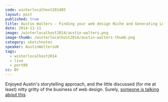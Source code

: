 ```yaml
---
code: winterlocalhost201405
layout: post
published: true
title: Austin Walters - Finding your web design Niche and Generating Leads there
date: 2014-11-11
image: /winterlocalhost2014/austin-walters.png
image-thumb: /winterlocalhost2014/austin-walters-thumb.png
category: sketchnotes
speaker: AustinWaltersUK
tags:
  - winterlocalhost2014
  - live
  - port80
cc: BY
---
```


Enjoyed Austin's storytelling approach, and the little discussed (for me at least) nitty gritty of the business of web design. Surely, [someone is talking about this](http://thebusinessofwebdesign.co.uk/)

